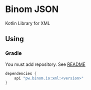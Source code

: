 # Binom JSON
Kotlin Library for XML

## Using
### Gradle
You must add repository. See [README](../README.md)
```groovy
dependencies {
    api "pw.binom.io:xml:<version>"
}
```